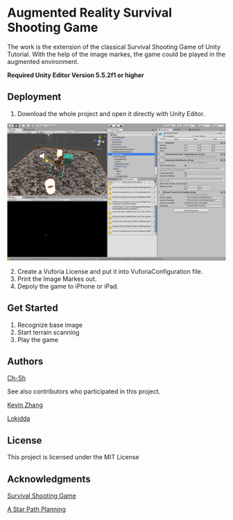 # Augmented Reality Survival Shooting Game 
The work is the extension of the classical Survival Shooting Game of Unity Tutorial. With the help of the image markes,
the game could be played in the augmented environment.

**Required Unity Editor Version 5.5.2f1 or higher**

## Deployment   

1. Download the whole project and open it directly with Unity Editor.

![Editor](/Res/Editor.png)

2. Create a Vuforia License and put it into VuforiaConfiguration file.
3. Print the Image Markes out.
4. Depoly the game to iPhone or iPad.

## Get Started 

1. Recognize base image 
2. Start terrain scanning
3. Play the game 

## Authors

[Ch-Sh](https://github.com/Ch-Sh)

See also contributors who participated in this project.

[Kevin Zhang](https://github.com/kevin0932)

[Lokidda](https://github.com/Lokidda)


## License

This project is licensed under the MIT License

## Acknowledgments

[Survival Shooting Game](https://www.assetstore.unity3d.com/en/#!/content/40756)

[A Star Path Planning](https://arongranberg.com/astar/)

